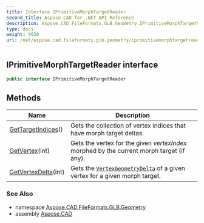 ```yaml
---
title: Interface IPrimitiveMorphTargetReader
second_title: Aspose.CAD for .NET API Reference
description: Aspose.CAD.FileFormats.GLB.Geometry.IPrimitiveMorphTargetReader interface. 
type: docs
weight: 9930
url: /net/aspose.cad.fileformats.glb.geometry/iprimitivemorphtargetreader/
---
```

## IPrimitiveMorphTargetReader interface

```csharp
public interface IPrimitiveMorphTargetReader
```

## Methods

| Name | Description |
| --- | --- |
| [GetTargetIndices](../../aspose.cad.fileformats.glb.geometry/iprimitivemorphtargetreader/gettargetindices/)() | Gets the collection of vertex indices that have morph target deltas. |
| [GetVertex](../../aspose.cad.fileformats.glb.geometry/iprimitivemorphtargetreader/getvertex/)(int) | Gets the vertex for the given *vertexIndex* morphed by the current morph target (if any). |
| [GetVertexDelta](../../aspose.cad.fileformats.glb.geometry/iprimitivemorphtargetreader/getvertexdelta/)(int) | Gets the [`VertexGeometryDelta`](../../aspose.cad.fileformats.glb.geometry.vertextypes/vertexgeometrydelta/) of a given vertex for a given morph target. |

### See Also

* namespace [Aspose.CAD.FileFormats.GLB.Geometry](../../aspose.cad.fileformats.glb.geometry/)
* assembly [Aspose.CAD](../../)


